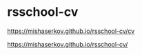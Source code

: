 # rsschool-cv

https://mishaserkov.github.io/rsschool-cv/cv

https://mishaserkov.github.io/rsschool-cv/
